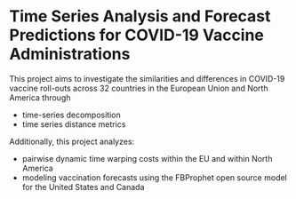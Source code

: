 # Time Series Analysis and Forecast Predictions for COVID-19 Vaccine Administrations

This project aims to investigate the similarities and differences in COVID-19 vaccine roll-outs across 32 countries in the European Union and North America through 
  - time-series decomposition
  - time series distance metrics
 
Additionally, this project analyzes:
  - pairwise dynamic time warping costs within the EU and within North America
  - modeling vaccination forecasts using the FBProphet open source model for the United States and Canada



